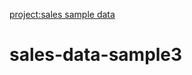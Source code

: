 
[project:sales sample data](https://github.com/Uthramariappan/sales-data-sample3/blob/main/DocScanner%2006-Sep-2024%2011-08%20am.pdf)
# sales-data-sample3
